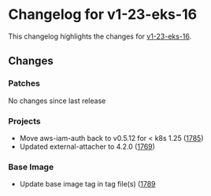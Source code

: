 # Changelog for v1-23-eks-16

This changelog highlights the changes for [v1-23-eks-16](https://github.com/aws/eks-distro/tree/v1-23-eks-16).

## Changes

### Patches
No changes since last release

### Projects
* Move aws-iam-auth back to v0.5.12 for < k8s 1.25 ([1785](https://github.com/aws/eks-distro/pull/1785))
* Updated external-attacher to 4.2.0 ([1769](https://github.com/aws/eks-distro/pull/1769))

### Base Image
* Update base image tag in tag file(s) ([1789](https://github.com/aws/eks-distro/pull/1789)

